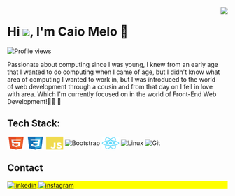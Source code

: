 
<img align="right" height="590em" src="https://raw.githubusercontent.com/gist/CaioMelo10/cc2f61c1243ea4710a03504f0adeb629/raw/a3d708d1b885f8248988e42348efe9a91992a147/card.svg"/>

<h1 align="left">Hi <img src="https://raw.githubusercontent.com/kaueMarques/kaueMarques/master/hi.gif" height="30px">, I'm Caio Melo 👋</h1>
<p align="left"> <img src="https://komarev.com/ghpvc/?username=CaioMelo10&color=yellow" alt="Profile views" /> </p>

Passionate about computing since I was young, I knew from an early age that I wanted to do computing when I came of age, but I didn't know what area of computing I wanted to work in, but I was introduced to the world of web development through a cousin and from that day on I fell in love with area. 
Which I'm currently focused on in the world of Front-End Web Development!👨‍💻 🚀
   
## Tech Stack:  
<div style="display: inline_block">
    <img align="center" alt="HTML" height="30" width="40" src="https://raw.githubusercontent.com/devicons/devicon/master/icons/html5/html5-original.svg">
    <img align="center" alt="CSS" height="30" width="40" src="https://raw.githubusercontent.com/devicons/devicon/master/icons/css3/css3-original.svg">
    <img align="center" alt="JS" height="30" width="40" src="https://raw.githubusercontent.com/devicons/devicon/master/icons/javascript/javascript-plain.svg">
    <img align="center" alt="Bootstrap" height="30" width="40" src="https://cdn.jsdelivr.net/gh/devicons/devicon/icons/bootstrap/bootstrap-original.svg">
    <img align="center" alt="React" height="30" width="40" src="https://raw.githubusercontent.com/devicons/devicon/master/icons/react/react-original.svg">
    <img align="center" alt="Linux" height="30" width="40" src="https://cdn.jsdelivr.net/gh/devicons/devicon/icons/linux/linux-original.svg">
    <img align="center" alt="Git" height="30" width="40" src="https://cdn.jsdelivr.net/gh/devicons/devicon/icons/git/git-original.svg">
</div> 

## Contact

<p align="left" style="background:yellow">
<a href="https://www.linkedin.com/in/caio-melo-73595b24b/" target="_blank">
  <img align="center" src="https://img.shields.io/badge/-CaioMelo-05122A?style=flat&logo=linkedin" alt="linkedin"/>
</a>
<a href="https://www.instagram.com/caio_francisco.m/" target="_blank">
 <img align="center" src="https://img.shields.io/badge/-CaioMelo-05122A?style=flat&logo=instagram" alt="instagram"/>
</a>
</p>
